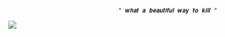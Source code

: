                                    " 𝒘𝒉𝒂𝒕 𝒂 𝒃𝒆𝒂𝒖𝒕𝒊𝒇𝒖𝒍 𝒘𝒂𝒚 𝒕𝒐 𝒌𝒊𝒍𝒍 "
<img src="https://i.pinimg.com/736x/61/83/5c/61835c326290472b6776e3fd989a83ca.jpg">
